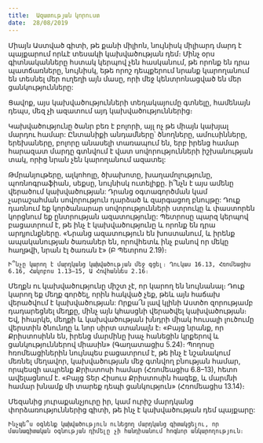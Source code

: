 ```yaml
---
title:  Ազատության կորուստ
date:  28/08/2019
---
```


Միայն Աստված գիտի, թե քանի միլիոն, նույնիսկ միլիարդ մարդ է պայքարում որևէ տեսակի կախվածության դեմ։ Մինչ օրս գիտնականները հստակ կերպով չեն հասկանում, թե որոնք են դրա պատճառները, նույնիսկ, եթե որոշ դեպքերում նրանք կարողանում են տեսնել մեր ուղեղի այն մասը, որի մեջ կենտրոնացված են մեր ցանկությունները:

Ցավոք, այս կախվածությունների տեղակայումը գտնելը, համենայն դեպս, մեզ չի ազատում այդ կախվածություններից։

Կախվածությունը ծանր բեռ է բոլորի, այլ ոչ թե միայն կախյալ մարդու համար: Ընտանիքի անդամները՝ ծնողները, ամուսինները, երեխաները, բոլորը անասելի տառապում են, երբ իրենց համար հարազատ մարդը գտնվում է վատ սովորությունների իշխանության տակ, որից նրան չեն կարողանում ազատել:

Թմրանյութերը, ալկոհոլը, ծխախոտը, խաղամոլությունը, պոռնոգրաֆիան, սեքսը, նույնիսկ ուտելիքը. ի՞նչն է այս ամենը վերածում կախվածության: Դրանց օգտագործման կամ չարաշահման սովորություն դարձած և զարգացող բնույթը: Դուք դառնում եք կործանարար սովորությունների ստրուկը և փաստորեն կորցնում եք ընտրության ազատությունը: Պետրոսը պարզ կերպով բացատրում է, թե ինչ է կախվածությունը և որոնք են դրա արդյունքները. «Նրանց ազատություն են խոստանում, և իրենք ապականության ծառաներ են, որովհետև ինչ բանով որ մեկը հաղթվի, նրան էլ ծառան է» (Բ Պետրոս 2.19)։

`Ի՞նչը կարող է մարդկանց կախվածության մեջ գցել։ Ղուկաս 16.13, Հռոմեացիս 6.16, Հակոբոս 1.13–15, Ա Հովհաննես 2.16։`

Մեղքն ու կախվածությունը միշտ չէ, որ կարող են նույնանալ։ Դուք կարող եք մեղք գործել, որին հակված չեք, թեև այն հաճախ վերածվում է կախվածության: Որքա՜ն լավ կլինի Աստծո զորությամբ դադարեցնել մեղքը, մինչ այն կհասցնի վերածվել կախվածության։ Եվ, իհարկե, մեղքի և կախվածության խնդրի միակ հուսալի լուծումը վերստին ծնունդը և նոր սիրտ ստանալն է։ «Բայց նրանք, որ Քրիստոսինն են, իրենց մարմինը խաչ հանեցին կրքերով և ցանկություններով միասին» (Գաղատացիս 5.24)։ Պողոսը հռոմեացիներին նույնպես բացատրում է, թե ինչ է նշանակում մեռնել մեղավոր, կախվածության մեջ գտնվող բնության համար, որպեսզի ապրենք Քրիստոսի համար (Հռոմեացիս 6.8–13), հետո ավելացնում է. «Բայց Տեր Հիսուս Քրիստոսին հագեք, և մարմնի համար խնամք մի տարեք դեպի ցանկություն» (Հռոմեացիս 13.14)։

Մեզանից յուրաքանչյուրը իր, կամ ուրիշ մարդկանց փորձառություններից գիտի, թե ինչ է կախվածության դեմ պայքարը:

`Ինչպե՞ս օգնենք կախվածություն ունեցող մարդկանց գիտակցելու, որ մասնագիտական օգնության դիմելը չի հանդիսանում հոգևոր անկարողություն։`